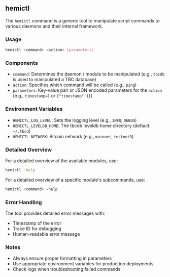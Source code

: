## hemictl

The `hemictl` command is a generic tool to manipulate script commands to various daemons and their internal framework.

### Usage
```bash
hemictl <command> <action> [parameters]
```

### Components

- `command`: Determines the daemon / module to be manipulated (e.g., `tbcdb` is used to manipulated a TBC database)
- `action`: Specifies which command will be called (e.g., `ping`)
- `parameters`: Key-value pair or JSON encoded parameters for the `action` (e.g., `timestamp=1` or `{"timestamp":1}`)

### Environment Variables

- `HEMICTL_LOG_LEVEL`: Sets the logging level (e.g., `INFO`, `DEBUG`)
- `HEMICTL_LEVELDB_HOME`: The tbcdb leveldb home directory (default: `~/.tbcd`)
- `HEMICTL_NETWORK`: Bitcoin network (e.g., `mainnet`, `testnet3`)

### Detailed Overview

For a detailed overview of the available modules, use:
```bash
hemictl -help
```

For a detailed overview of a specific module's subcommands, use:
```bash
hemictl <command> -help
```

### Error Handling

The tool provides detailed error messages with:
- Timestamp of the error
- Trace ID for debugging
- Human-readable error message

### Notes
- Always ensure proper formatting in parameters
- Use appropriate environment variables for production deployments
- Check logs when troubleshooting failed commands
